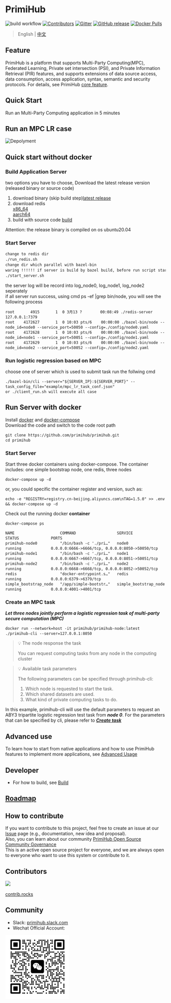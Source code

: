# PrimiHub
![build workflow](https://github.com/primihub/primihub/actions/workflows/main.yml/badge.svg?branch=master)
[![Contributors](https://img.shields.io/github/contributors/primihub/primihub.svg)](https://github.com/linuxsuren/github-go/graphs/contributors)
[![Gitter](https://badges.gitter.im/primihub/community.svg)](https://gitter.im/primihub/community?utm_source=badge&utm_medium=badge&utm_campaign=pr-badge)
[![GitHub release](https://img.shields.io/github/release/primihub/primihub.svg?label=release)](https://github.com/linuxsuren/github-go/releases/latest)
[![Docker Pulls](https://img.shields.io/docker/pulls/primihub/primihub-node.svg)](https://hub.docker.com/r/primihub/primihub-node/tags)

> English | [中文](README_CN.md)

## Feature
PrimiHub is a platform that supports Multi-Party Computing(MPC), Federated Learning, Private set intersection (PSI), and Private Information Retrieval (PIR) features, and supports extensions of data source access, data consumption, access application, syntax, semantic and security protocols. For details, see PrimiHub [core feature](https://docs.primihub.com/docs/category/%E5%88%9B%E5%BB%BA%E4%BB%BB%E5%8A%A1).

## Quick Start
Run an Multi-Party Computing application in 5 minutes
## Run an MPC LR case
![Depolyment](doc/tutorial-depolyment.jpg)

## Quick start without docker
### Build Application Server
two options you have to choose, Download the latest release version (released binary or source code)<br/>
1) download binary (skip build step)[latest release](https://github.com/primihub/primihub/releases)<br/>
2) download redis<br/>
  [x86_64](https://primihub.oss-cn-beijing.aliyuncs.com/tools/redis_x86_64.tar.gz)<br/>
  [aarch64](https://primihub.oss-cn-beijing.aliyuncs.com/tools/redis_aarch64.tar.gz)<br/>
3) build with source code [build](https://docs.primihub.com/docs/advance-usage/start/build)<br/>

Attention: the release binary is compiled on os ubuntu20.04

### Start Server
```bash
change to redis dir
./run_redis.sh
change dir which parallel with bazel-bin
waring !!!!!! if server is build by bazel build, before run script start_server.sh, comment the definition of PYTHONPATH
./start_server.sh
```
the server log will be record into log_node0, log_node1, log_node2 seperately<br/>
if all server run success, using cmd ps -ef |grep bin/node, you will see the following process<br/>
```shell
root       4915       1  0 3月13 ?        00:08:49 ./redis-server 127.0.0.1:7379
root    4172627       1  0 10:03 pts/6    00:00:00 ./bazel-bin/node --node_id=node0 --service_port=50050 --config=./config/node0.yaml
root    4172628       1  0 10:03 pts/6    00:00:00 ./bazel-bin/node --node_id=node1 --service_port=50051 --config=./config/node1.yaml
root    4172629       1  0 10:03 pts/6    00:00:00 ./bazel-bin/node --node_id=node2 --service_port=50052 --config=./config/node2.yaml
```
### Run logistic regression based on MPC
choose one of server which is used to submit task
run the follwing cmd
```shell
./bazel-bin/cli --server="${SERVER_IP}:${SERVER_PORT}" --task_config_file="example/mpc_lr_task_conf.json"
or ./client_run.sh will execute all case
```

## Run Server with docker

Install [docker](https://docs.docker.com/install/overview/) and [docker-compose](https://docs.docker.com/compose/install/)<br/>
Download the code and switch to the code root path<br/>
```shell
git clone https://github.com/primihub/primihub.git
cd primihub
```

### Start Server
Start three docker containers using docker-compose.
    The container includes: one simple bootstrap node, one redis, three nodes
```shell
docker-compose up -d
```
or, you could specific the container register and version, such as:
```shell
echo -e "REGISTRY=registry.cn-beijing.aliyuncs.com\nTAG=1.5.0" >> .env && docker-compose up -d
```
Check out the running docker **container**

```shell
docker-compose ps
```
```shell
NAME                    COMMAND                  SERVICE                 STATUS              PORTS
primihub-node0          "/bin/bash -c './pri…"   node0                   running             0.0.0.0:6666->6666/tcp, 0.0.0.0:8050->50050/tcp
primihub-node1          "/bin/bash -c './pri…"   node1                   running             0.0.0.0:6667->6667/tcp, 0.0.0.0:8051->50051/tcp
primihub-node2          "/bin/bash -c './pri…"   node2                   running             0.0.0.0:6668->6668/tcp, 0.0.0.0:8052->50052/tcp
redis                   "docker-entrypoint.s…"   redis                   running             0.0.0.0:6379->6379/tcp
simple_bootstrap_node   "/app/simple-bootstr…"   simple_bootstrap_node   running             0.0.0.0:4001->4001/tcp
```

### Create an MPC task

***Let three nodes jointly perform a logistic regression task of multi-party secure computation (MPC)***

```shell
docker run --network=host -it primihub/primihub-node:latest ./primihub-cli --server=127.0.0.1:8050
```

> 💡 The node response the task
>
> You can request computing tasks from any node in the computing cluster
>

> 💡 Available task parameters
>
> The following parameters can be specified through primihub-cli:
>  1. Which node is requested to start the task.
>  2. Which shared datasets are used.
>  3. What kind of private computing tasks to do.

In this example, primihub-cli will use the default parameters to request an ABY3 tripartite logistic regression test task from ***node 0***. For the parameters that can be specified by cli, please refer to ***[Create task](https://docs.primihub.com/docs/category/%E5%88%9B%E5%BB%BA%E4%BB%BB%E5%8A%A1)***

## Advanced use
To learn how to start from native applications and how to use PrimiHub features to implement more applications, see [Advanced Usage](https://docs.primihub.com/docs/developer-docs/core-concept/model/)

## Developer
* For how to build, see [Build](https://docs.primihub.com/docs/advance-usage/start/build)

## [Roadmap](https://docs.primihub.com/docs/developer-docs/roadmap/)


## How to contribute
If you want to contribute to this project, feel free to create an issue at our [Issue](https://github.com/primihub/primihub/issues) page (e.g., documentation, new idea and proposal).<br/>
Also, you can learn about our community [PrimiHub Open Source Community Governance](https://docs.primihub.com/docs/developer-docs/primihub-community)<br/>
This is an active open source project for everyone, and we are always open to everyone who want to use this system or contribute to it.<br/>
## Contributors
<a href="https://github.com/primihub/primihub/graphs/contributors">
  <img src="https://contrib.rocks/image?repo=primihub/primihub" />
</a>

[contrib.rocks](https://contrib.rocks)

## Community
* Slack: [primihub.slack.com](https://join.slack.com/t/primihub/shared_invite/zt-1iftyi7x0-n_HqllTgPfoEcgqw5UzoYw)
* Wechat Official Account:

![wechat_helper](./doc/wechat.jpeg)
